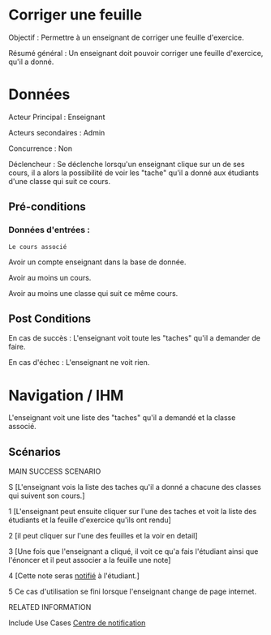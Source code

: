 # Corriger une feuille

Objectif : Permettre à un enseignant de corriger une feuille d'exercice.

Résumé général : Un enseignant doit pouvoir corriger une feuille d'exercice, qu'il a donné.


# Données

Acteur Principal : Enseignant

Acteurs secondaires : Admin

Concurrence : Non

Déclencheur : Se déclenche lorsqu'un enseignant clique sur un de ses cours, il a alors la possibilité de voir les "tache" qu'il a donné aux étudiants d'une classe qui suit ce cours.


## Pré-conditions

### Données d'entrées :
	Le cours associé

Avoir un compte enseignant dans la base de donnée.

Avoir au moins un cours.

Avoir au moins une classe qui suit ce même cours.

## Post Conditions

En cas de succès : L'enseignant voit toute les "taches" qu'il a demander de faire.

En cas d'échec : L'enseignant ne voit rien.

# Navigation / IHM 

L'enseignant voit une liste des "taches" qu'il a demandé et la classe associé.



## Scénarios

MAIN SUCCESS SCENARIO

S	[L'enseignant vois la liste des taches qu'il a donné a chacune des classes qui suivent son cours.]

1	[L'enseignant peut ensuite cliquer sur l'une des taches et voit la liste des étudiants et la feuille d'exercice qu'ils ont rendu]

2	[il peut cliquer sur l'une des feuilles et la voir en detail]

3	[Une fois que l'enseignant a cliqué, il voit ce qu'a fais l'étudiant ainsi que l'énoncer et il peut associer a la feuille une note]

4	[Cette note seras [notifié](/centredenotification.md) à l'étudiant.]

5   Ce cas d'utilisation se fini lorsque l'enseignant change de page internet.


RELATED INFORMATION

Include Use Cases	[Centre de notification](/centredenotification.md)



<!--- 
Author : Jordan
Validator :  
-->
